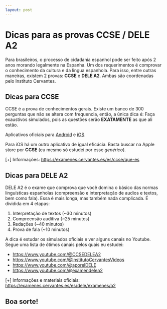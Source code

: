```yaml
---
layout: post
---
```

# Dicas para as provas CCSE / DELE A2

Para brasileiros, o processo de cidadania espanhol pode ser feito após 2 anos morando legalmente na Espanha.
Um dos requerimentos é comprovar o conhecimento da cultura e da lingua espanhola. 
Para isso, entre outras maneiras, existem 2 provas: **CCSE** e **DELE A2**. Ambas são coordenadas pelo Instituto Cervantes.

## Dicas para CCSE

CCSE é a prova de conhecimentos gerais. Existe um banco de 300 perguntas que não se altera com frequencia, então, a única dica é: Faça exaustivos simulados, pois as questões serão **EXATAMENTE** as que ali estão.

Aplicativos oficiais para [Android](https://play.google.com/store/apps/details?id=com.institutocervantes.pruebaccse) e [iOS](https://apps.apple.com/es/app/ccse-nacionalidad-espa%C3%B1ola/id1461069757).

Para iOS há um outro aplicativo de igual eficácia. Basta buscar na Apple store por **CCSE** (eu mesmo só estudei por esse *genérico*).

[+] Informações: https://examenes.cervantes.es/es/ccse/que-es

## Dicas para DELE A2

DELE A2 é o exame que comprova que você domina o básico das normas linguísticas espanholas (compreensão e interpretação de audios e textos, bem como fala).
Essa é mais longa, mas também nada complicada. É dividida em 4 etapas:

1. Interpretação de textos (~30 minutos)
2. Compreensão auditiva (~25 minutos)
3. Redações (~40 minutos)
4. Prova de fala (~10 minutos)

A dica é estudar os simulados oficiais e ver alguns canais no Youtube. Segue uma lista de ótimos canais pelos quais eu estudei:

- https://www.youtube.com/@CCSEDELEA2
- https://www.youtube.com/@InstitutoCervantesVideos
- https://www.youtube.com/@aporelDELE
- https://www.youtube.com/@examendelea2


[+] Informações e materiais oficiais: https://examenes.cervantes.es/es/dele/examenes/a2

## Boa sorte!